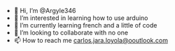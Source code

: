 - 👋 Hi, I’m @Argyle346
- 👀 I’m interested in learning how to use arduino 
- 🌱 I’m currently learning french and a little of code 
- 💞️ I’m looking to collaborate with no one 
- 📫 How to reach me carlos.jara.loyola@ooutlook.com

<!---
Argyle346/Argyle346 is a ✨ special ✨ repository because its `README.md` (this file) appears on your GitHub profile.
You can click the Preview link to take a look at your changes.
--->
